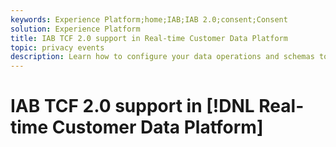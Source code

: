 ```yaml
---
keywords: Experience Platform;home;IAB;IAB 2.0;consent;Consent
solution: Experience Platform
title: IAB TCF 2.0 support in Real-time Customer Data Platform
topic: privacy events
description: Learn how to configure your data operations and schemas to convey user consent choices when exporting segments in Real-time Customer Data Platform.
---
```


# IAB TCF 2.0 support in [!DNL Real-time Customer Data Platform]